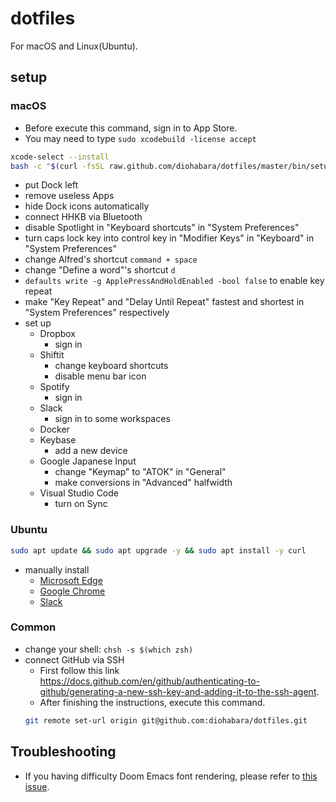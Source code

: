 # dotfiles

For macOS and Linux(Ubuntu).

## setup

### macOS

- Before execute this command, sign in to App Store.
- You may need to type `sudo xcodebuild -license accept`

```sh
xcode-select --install
bash -c "$(curl -fsSL raw.github.com/diohabara/dotfiles/master/bin/setup.sh)"
```

- put Dock left
- remove useless Apps
- hide Dock icons automatically
- connect HHKB via Bluetooth
- disable Spotlight in "Keyboard shortcuts" in "System Preferences"
- turn caps lock key into control key in "Modifier Keys" in "Keyboard" in "System Preferences"
- change Alfred's shortcut `command + space`
- change "Define a word"'s shortcut `d`
- `defaults write -g ApplePressAndHoldEnabled -bool false` to enable key repeat
- make "Key Repeat" and "Delay Until Repeat" fastest and shortest in "System Preferences" respectively
- set up
  - Dropbox
    - sign in
  - Shiftit
    - change keyboard shortcuts
    - disable menu bar icon
  - Spotify
    - sign in
  - Slack
    - sign in to some workspaces
  - Docker
  - Keybase
    - add a new device
  - Google Japanese Input
    - change "Keymap" to "ATOK" in "General"
    - make conversions in "Advanced" halfwidth
  - Visual Studio Code
    - turn on Sync

### Ubuntu

```sh
sudo apt update && sudo apt upgrade -y && sudo apt install -y curl
```

- manually install
  - [Microsoft Edge](https://www.omgubuntu.co.uk/2021/01/how-to-install-edge-on-ubuntu-linux)
  - [Google Chrome](https://linuxize.com/post/how-to-install-google-chrome-web-browser-on-ubuntu-20-04/)
  - [Slack](https://slack.com/intl/ja-jp/downloads/linux)

### Common

- change your shell: `chsh -s $(which zsh)`
- connect GitHub via SSH
  - First follow this link <https://docs.github.com/en/github/authenticating-to-github/generating-a-new-ssh-key-and-adding-it-to-the-ssh-agent>.
  - After finishing the instructions, execute this command.
  ```sh
  git remote set-url origin git@github.com:diohabara/dotfiles.git
  ```

## Troubleshooting

- If you having difficulty Doom Emacs font rendering, please refer to [this issue](https://github.com/hlissner/doom-emacs/issues/116).
